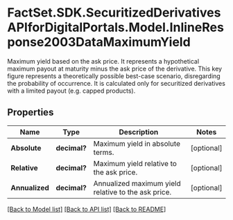 # FactSet.SDK.SecuritizedDerivativesAPIforDigitalPortals.Model.InlineResponse2003DataMaximumYield
Maximum yield based on the ask price.  It represents a hypothetical maximum payout at maturity minus the ask price of the derivative. This key figure represents a theoretically possible best-case scenario, disregarding the probability of occurrence. It is calculated only for securitized derivatives with a limited payout (e.g. capped products).

## Properties

Name | Type | Description | Notes
------------ | ------------- | ------------- | -------------
**Absolute** | **decimal?** | Maximum yield in absolute terms. | [optional] 
**Relative** | **decimal?** | Maximum yield relative to the ask price. | [optional] 
**Annualized** | **decimal?** | Annualized maximum yield relative to the ask price. | [optional] 

[[Back to Model list]](../README.md#documentation-for-models) [[Back to API list]](../README.md#documentation-for-api-endpoints) [[Back to README]](../README.md)

